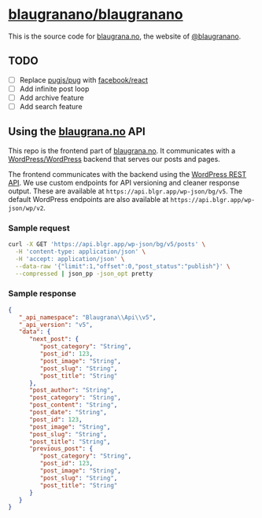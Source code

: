 # [blaugranano/blaugranano](https://github.com/blaugranano/blaugranano)

This is the source code for [blaugrana.no](https://www.blaugrana.no/), the website of [@blaugranano](https://github.com/blaugranano).

## TODO

- [ ] Replace [pugjs/pug](https://github.com/pugjs/pug) with [facebook/react](https://github.com/facebook/react)
- [ ] Add infinite post loop
- [ ] Add archive feature
- [ ] Add search feature

## Using the [blaugrana.no](https://www.blaugrana.no/) API

This repo is the frontend part of [blaugrana.no](https://www.blaugrana.no/). It communicates with a [WordPress/WordPress](https://github.com/WordPress/WordPress) backend that serves our posts and pages.

The frontend communicates with the backend using the [WordPress REST API](https://developer.wordpress.org/rest-api/). We use custom endpoints for API versioning and cleaner response output. These are available at `https://api.blgr.app/wp-json/bg/v5`. The default WordPress endpoints are also available at `https://api.blgr.app/wp-json/wp/v2`.

### Sample request

```sh
curl -X GET 'https://api.blgr.app/wp-json/bg/v5/posts' \
  -H 'content-type: application/json' \
  -H 'accept: application/json' \
  --data-raw '{"limit":1,"offset":0,"post_status":"publish"}' \
  --compressed | json_pp -json_opt pretty
```

### Sample response

```json
{
   "_api_namespace": "Blaugrana\\Api\\v5",
   "_api_version": "v5",
   "data": {
      "next_post": {
         "post_category": "String",
         "post_id": 123,
         "post_image": "String",
         "post_slug": "String",
         "post_title": "String"
      },
      "post_author": "String",
      "post_category": "String",
      "post_content": "String",
      "post_date": "String",
      "post_id": 123,
      "post_image": "String",
      "post_slug": "String",
      "post_title": "String",
      "previous_post": {
         "post_category": "String",
         "post_id": 123,
         "post_image": "String",
         "post_slug": "String",
         "post_title": "String"
      }
   }
}
```
